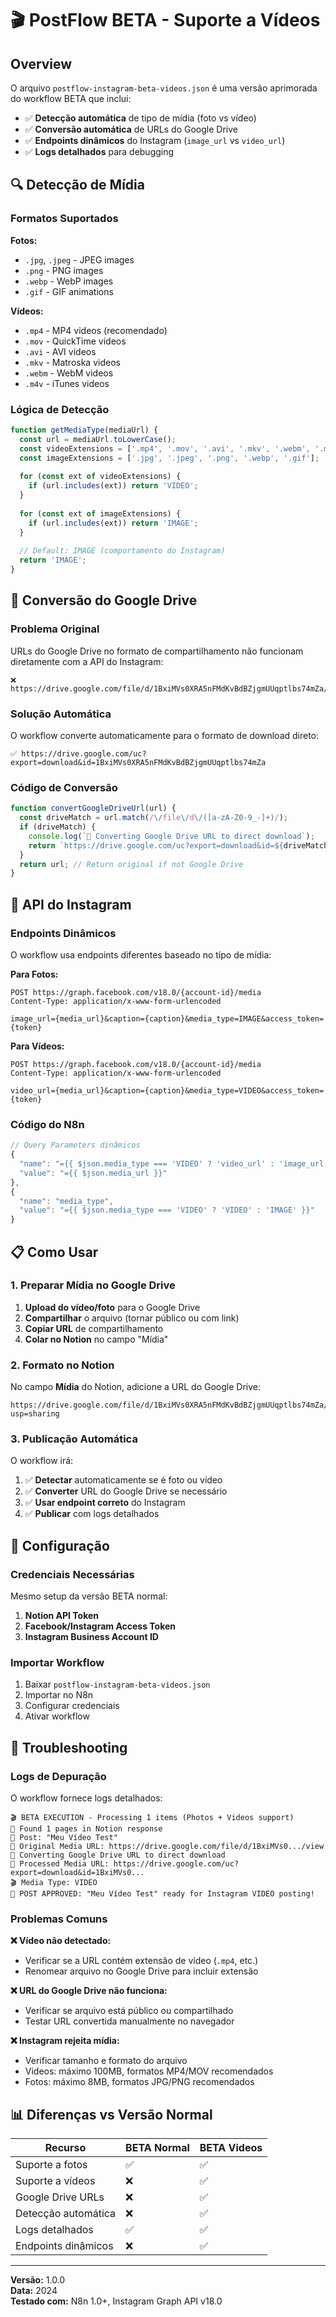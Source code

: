 # 🎬 PostFlow BETA - Suporte a Vídeos

## Overview

O arquivo `postflow-instagram-beta-videos.json` é uma versão aprimorada do workflow BETA que inclui:

- ✅ **Detecção automática** de tipo de mídia (foto vs vídeo)
- ✅ **Conversão automática** de URLs do Google Drive
- ✅ **Endpoints dinâmicos** do Instagram (`image_url` vs `video_url`)
- ✅ **Logs detalhados** para debugging

## 🔍 Detecção de Mídia

### Formatos Suportados

**Fotos:**
- `.jpg`, `.jpeg` - JPEG images
- `.png` - PNG images  
- `.webp` - WebP images
- `.gif` - GIF animations

**Vídeos:**
- `.mp4` - MP4 videos (recomendado)
- `.mov` - QuickTime videos
- `.avi` - AVI videos
- `.mkv` - Matroska videos
- `.webm` - WebM videos
- `.m4v` - iTunes videos

### Lógica de Detecção

```javascript
function getMediaType(mediaUrl) {
  const url = mediaUrl.toLowerCase();
  const videoExtensions = ['.mp4', '.mov', '.avi', '.mkv', '.webm', '.m4v'];
  const imageExtensions = ['.jpg', '.jpeg', '.png', '.webp', '.gif'];
  
  for (const ext of videoExtensions) {
    if (url.includes(ext)) return 'VIDEO';
  }
  
  for (const ext of imageExtensions) {
    if (url.includes(ext)) return 'IMAGE';
  }
  
  // Default: IMAGE (comportamento do Instagram)
  return 'IMAGE';
}
```

## 🔄 Conversão do Google Drive

### Problema Original
URLs do Google Drive no formato de compartilhamento não funcionam diretamente com a API do Instagram:

```
❌ https://drive.google.com/file/d/1BxiMVs0XRA5nFMdKvBdBZjgmUUqptlbs74mZa/view
```

### Solução Automática
O workflow converte automaticamente para o formato de download direto:

```
✅ https://drive.google.com/uc?export=download&id=1BxiMVs0XRA5nFMdKvBdBZjgmUUqptlbs74mZa
```

### Código de Conversão

```javascript
function convertGoogleDriveUrl(url) {
  const driveMatch = url.match(/\/file\/d\/([a-zA-Z0-9_-]+)/);
  if (driveMatch) {
    console.log(`🔄 Converting Google Drive URL to direct download`);
    return `https://drive.google.com/uc?export=download&id=${driveMatch[1]}`;
  }
  return url; // Return original if not Google Drive
}
```

## 📡 API do Instagram

### Endpoints Dinâmicos

O workflow usa endpoints diferentes baseado no tipo de mídia:

**Para Fotos:**
```http
POST https://graph.facebook.com/v18.0/{account-id}/media
Content-Type: application/x-www-form-urlencoded

image_url={media_url}&caption={caption}&media_type=IMAGE&access_token={token}
```

**Para Vídeos:**
```http
POST https://graph.facebook.com/v18.0/{account-id}/media
Content-Type: application/x-www-form-urlencoded

video_url={media_url}&caption={caption}&media_type=VIDEO&access_token={token}
```

### Código do N8n

```javascript
// Query Parameters dinâmicos
{
  "name": "={{ $json.media_type === 'VIDEO' ? 'video_url' : 'image_url' }}",
  "value": "={{ $json.media_url }}"
},
{
  "name": "media_type", 
  "value": "={{ $json.media_type === 'VIDEO' ? 'VIDEO' : 'IMAGE' }}"
}
```

## 📋 Como Usar

### 1. Preparar Mídia no Google Drive

1. **Upload do vídeo/foto** para o Google Drive
2. **Compartilhar** o arquivo (tornar público ou com link)
3. **Copiar URL** de compartilhamento
4. **Colar no Notion** no campo "Mídia"

### 2. Formato no Notion

No campo **Mídia** do Notion, adicione a URL do Google Drive:

```
https://drive.google.com/file/d/1BxiMVs0XRA5nFMdKvBdBZjgmUUqptlbs74mZa/view?usp=sharing
```

### 3. Publicação Automática

O workflow irá:
1. ✅ **Detectar** automaticamente se é foto ou vídeo
2. ✅ **Converter** URL do Google Drive se necessário
3. ✅ **Usar endpoint correto** do Instagram
4. ✅ **Publicar** com logs detalhados

## 🔧 Configuração

### Credenciais Necessárias

Mesmo setup da versão BETA normal:

1. **Notion API Token**
2. **Facebook/Instagram Access Token** 
3. **Instagram Business Account ID**

### Importar Workflow

1. Baixar `postflow-instagram-beta-videos.json`
2. Importar no N8n
3. Configurar credenciais
4. Ativar workflow

## 🐛 Troubleshooting

### Logs de Depuração

O workflow fornece logs detalhados:

```
🎬 BETA EXECUTION - Processing 1 items (Photos + Videos support)
📄 Found 1 pages in Notion response
📝 Post: "Meu Vídeo Test"
🔗 Original Media URL: https://drive.google.com/file/d/1BxiMVs0.../view
🔄 Converting Google Drive URL to direct download
🔗 Processed Media URL: https://drive.google.com/uc?export=download&id=1BxiMVs0...
🎬 Media Type: VIDEO
🚀 POST APPROVED: "Meu Vídeo Test" ready for Instagram VIDEO posting!
```

### Problemas Comuns

**❌ Vídeo não detectado:**
- Verificar se a URL contém extensão de vídeo (`.mp4`, etc.)
- Renomear arquivo no Google Drive para incluir extensão

**❌ URL do Google Drive não funciona:**
- Verificar se arquivo está público ou compartilhado
- Testar URL convertida manualmente no navegador

**❌ Instagram rejeita mídia:**
- Verificar tamanho e formato do arquivo
- Videos: máximo 100MB, formatos MP4/MOV recomendados
- Fotos: máximo 8MB, formatos JPG/PNG recomendados

## 📊 Diferenças vs Versão Normal

| Recurso | BETA Normal | BETA Videos |
|---------|-------------|-------------|
| Suporte a fotos | ✅ | ✅ |
| Suporte a vídeos | ❌ | ✅ |
| Google Drive URLs | ❌ | ✅ |
| Detecção automática | ❌ | ✅ |
| Logs detalhados | ✅ | ✅ |
| Endpoints dinâmicos | ❌ | ✅ |

---

**Versão:** 1.0.0  
**Data:** 2024  
**Testado com:** N8n 1.0+, Instagram Graph API v18.0
